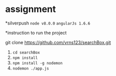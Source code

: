# assignment
*silverpush
`node v8.0.0`
`angularJs 1.6.6`

*instruction to run the project

git clone https://github.com/vrns123/searchBox.git

1. `cd searchBox`
2. `npm install`
3. `npm install -g nodemon`
4.  `nodemon ./app.js`
